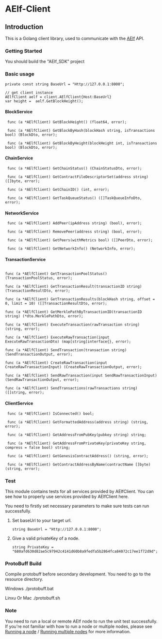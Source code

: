 

# AElf-Client

## Introduction

This is a Golang client library, used to communicate with the [AElf](https://github.com/AElfProject/AElf)  API.

### Getting Started

You should build the "AElf_SDK" project 


### Basic usage

``` Golang
private const string BaseUrl = "Http://127.0.0.1:8000";

// get client instance
AElfClient aelf = client.AElfClient{Host:BaseUrl}
var height =  aelf.GetBlockHeight();
```


#### BlockService

```Golang
 func (a *AElfClient) GetBlockHeight() (float64, error);

 func (a *AElfClient) GetBlockByHash(blockHash string, isTransactions bool) (BlockDto, error);

 func (a *AElfClient) GetBlockByHeight(blockHeight int, isTransactions bool) (BlockDto, error);
```

#### ChainService

```Golang
 func (a *AElfClient) GetChainStatus() (ChainStatusDto, error);

 func (a *AElfClient) GetContractFileDescriptorSet(address string) ([]byte, error);

 func (a *AElfClient) GetChainID() (int, error);

 func (a *AElfClient) GetTaskQueueStatus() ([]TaskQueueInfoDto, error);
```

#### NetworkService

```Golang
 func (a *AElfClient) AddPeer(ipAddress string) (bool), error);

 func (a *AElfClient) RemovePeer(address string) (bool, error);

 func (a *AElfClient) GetPeers(withMetrics bool) ([]PeerDto, error);

 func (a *AElfClient) GetNetworkInfo() (NetworkInfo, error);

```

#### TransactionService

```Golang

func (a *AElfClient) GetTransactionPoolStatus() (TransactionPoolStatus, error);

func (a *AElfClient) GetTransactionResult(transactionID string) (TransactionResultDto, error);

func (a *AElfClient) GetTransactionResults(blockHash string, offset = 0, limit = 10) ([]TransactionResultDto, error);

func (a *AElfClient) GetMerklePathByTransactionID(transactionID string) (*dto.MerklePathDto, error);

func (a *AElfClient) ExecuteTransaction(rawTransaction string) (string, error);

func (a *AElfClient) ExecuteRawTransaction(input ExecuteRawTransactionDto) (map[string]interface{}, error);

func (a *AElfClient) SendTransaction(transaction string) (SendTransactionOutput, error);

func (a *AElfClient) CreateRawTransaction(input CreateRawTransactionInput) (CreateRawTransactionOutput, error);

func (a *AElfClient) SendRawTransaction(input SendRawTransactionInput) (SendRawTransactionOutput, error);

func (a *AElfClient) SendTransactions(rawTransactions string) ([]string, error);

```

#### ClientService

```Golang
 func (a *AElfClient) IsConnected() bool;

 func (a *AElfClient) GetFormattedAddress(address string) (string, error);

 func (a *AElfClient) GetAddressFromPubKey(pubkey string) string;

 func (a *AElfClient) GetAddressFromPrivateKey(privateKey string, compress = false bool) string;

 func (a *AElfClient) GetGenesisContractAddress() (string, error);

 func (a *AElfClient) GetContractAddressByName(contractName []byte) (string, error);

```

### Test

This module contains tests for all services provided by AElfClient. You can see how to properly use services provided by AElfClient here.

You need to firstly set necessary parameters to make sure tests can run successfully.

1. Set baseUrl to your target url.

   ```Golang
   string BaseUrl = "Http://127.0.0.1:8000";
   ```

2. Give a valid privateKey of a node.

   ```Golang
   string PrivateKey = "680afd630d82ae5c97942c4141d60b8a9fedfa5b2864fca84072c17ee1f72d9d";
   ```

### ProtoBuff Build
Compile protobuff before secondary development.
You need to go to the resource directory.

Windows ./protobuff.bat

Linxu Or Mac ./protobuff.sh

### Note

You need to run a local or remote AElf node to run the unit test successfully. If you're not familiar with how to run a node or multiple nodes, please see [Running a node](https://docs.aelf.io/v/dev/main/main/run-node) / [Running multiple nodes](https://docs.aelf.io/v/dev/main/main/multi-nodes) for more information.
